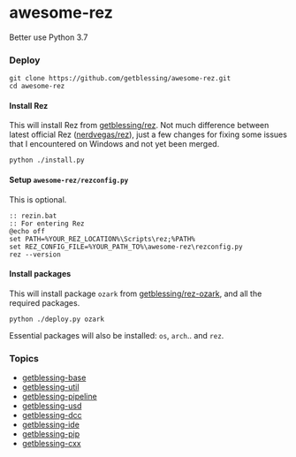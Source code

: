 # awesome-rez

Better use Python 3.7

### Deploy

```
git clone https://github.com/getblessing/awesome-rez.git
cd awesome-rez
```

#### Install Rez

This will install Rez from [getblessing/rez](https://github.com/getblessing/rez). Not much difference between latest official Rez ([nerdvegas/rez](https://github.com/nerdvegas/rez)), just a few changes for fixing some issues that I encountered on Windows and not yet been merged.

```shell
python ./install.py
```

#### Setup `awesome-rez/rezconfig.py`

This is optional.

```batch
:: rezin.bat
:: For entering Rez
@echo off
set PATH=%YOUR_REZ_LOCATION%\Scripts\rez;%PATH%
set REZ_CONFIG_FILE=%YOUR_PATH_TO%\awesome-rez\rezconfig.py
rez --version
```

#### Install packages

This will install package `ozark` from [getblessing/rez-ozark](https://github.com/getblessing/rez-ozark), and all the required packages.

```shell
python ./deploy.py ozark
```

Essential packages will also be installed: `os`, `arch`.. and `rez`.

### Topics

* [getblessing-base](https://github.com/topics/getblessing-base)
* [getblessing-util](https://github.com/topics/getblessing-util)
* [getblessing-pipeline](https://github.com/topics/getblessing-pipeline)
* [getblessing-usd](https://github.com/topics/getblessing-usd)
* [getblessing-dcc](https://github.com/topics/getblessing-dcc)
* [getblessing-ide](https://github.com/topics/getblessing-ide)
* [getblessing-pip](https://github.com/topics/getblessing-pip)
* [getblessing-cxx](https://github.com/topics/getblessing-cxx)
